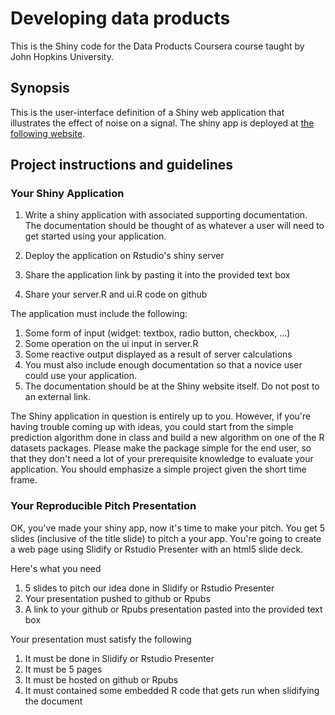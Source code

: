 # Developing data products

This is the Shiny code for the Data Products Coursera course taught by
John Hopkins University.

## Synopsis

This is the user-interface definition of a Shiny web application that
illustrates the effect of noise on a signal. The shiny app is deployed
at [the following website](http://test.com).

## Project instructions and guidelines

### Your Shiny Application
1. Write a shiny application with associated supporting
   documentation. The documentation should be thought of as whatever a
   user will need to get started using your application.

1. Deploy the application on Rstudio's shiny server
1. Share the application link by pasting it into the provided text box
1. Share your server.R and ui.R code on github


The application must include the following:

1. Some form of input (widget: textbox, radio button, checkbox, ...)
1. Some operation on the ui input in server.R
1. Some reactive output displayed as a result of server calculations
1. You must also include enough documentation so that a novice user could use your application.
1. The documentation should be at the Shiny website itself. Do not post to an external link.

The Shiny application in question is entirely up to you. However, if
you're having trouble coming up with ideas, you could start from the
simple prediction algorithm done in class and build a new algorithm on
one of the R datasets packages. Please make the package simple for the
end user, so that they don't need a lot of your prerequisite knowledge
to evaluate your application. You should emphasize a simple project
given the short time frame.


### Your Reproducible Pitch Presentation

OK, you've made your shiny app, now it's time to make your pitch. You
get 5 slides (inclusive of the title slide) to pitch a your
app. You're going to create a web page using Slidify or Rstudio
Presenter with an html5 slide deck.

Here's what you need

1. 5 slides to pitch our idea done in Slidify or Rstudio Presenter
1. Your presentation pushed to github or Rpubs
1. A link to your github or Rpubs presentation pasted into the provided text box

Your presentation must satisfy the following

1. It must be done in Slidify or Rstudio Presenter
1. It must be 5 pages
1. It must be hosted on github or Rpubs
1. It must contained some embedded R code that gets run when slidifying the document
